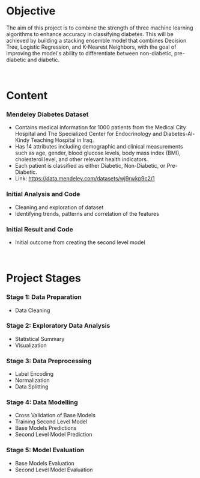 # **Objective** #

The aim of this project is to combine the strength of three machine learning algorithms to enhance accuracy in classifying diabetes. This will be achieved by building a stacking ensemble model that combines Decision Tree, Logistic Regression, and K-Nearest Neighbors, with the goal of improving the model's ability to differentiate between non-diabetic, pre-diabetic and diabetic.

<br />


# **Content** #

### Mendeley Diabetes Dataset ###
  - Contains medical information for 1000 patients from the Medical City Hospital and The Specialized Center for Endocrinology and Diabetes-Al-Kindy Teaching Hospital in Iraq.
  - Has 14 attributes including demographic and clinical measurements such as age, gender, blood glucose levels, body mass index (BMI), cholesterol level, and other relevant health indicators.
  - Each patient is classified as either Diabetic, Non-Diabetic, or Pre-Diabetic.
  - Link: https://data.mendeley.com/datasets/wj9rwkp9c2/1 


### Initial Analysis and Code ###
  - Cleaning and exploration of dataset
  - Identifying trends, patterns and correlation of the features 


### Initial Result and Code ### 
  -  Initial outcome from creating the second level model 

<br />


# **Project Stages** #

### Stage 1: Data Preparation 
  - Data Cleaning 

### Stage 2: Exploratory Data Analysis 
  - Statistical Summary 
  - Visualization 

### Stage 3: Data Preprocessing
  - Label Encoding
  - Normalization 
  - Data Splitting  

### Stage 4: Data Modelling 
  - Cross Validation of Base Models
  - Training Second Level Model
  - Base Models Predictions
  - Second Level Model Prediction  

### Stage 5: Model Evaluation
 - Base Models Evaluation
 - Second Level Model Evaluation
